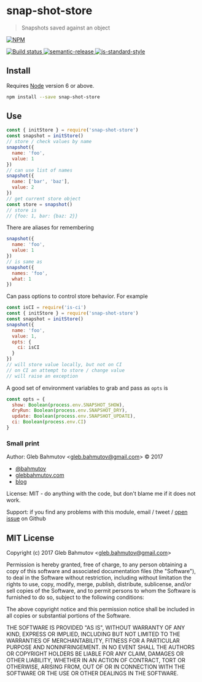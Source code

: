 # snap-shot-store

> Snapshots saved against an object

[![NPM][npm-icon] ][npm-url]

[![Build status][ci-image] ][ci-url]
[![semantic-release][semantic-image] ][semantic-url]
[![js-standard-style][standard-image]][standard-url]

## Install

Requires [Node](https://nodejs.org/en/) version 6 or above.

```sh
npm install --save snap-shot-store
```

## Use

```js
const { initStore } = require('snap-shot-store')
const snapshot = initStore()
// store / check values by name
snapshot({
  name: 'foo',
  value: 1
})
// can use list of names
snapshot({
  name: ['bar', 'baz'],
  value: 2
})
// get current store object
const store = snapshot()
// store is
// {foo: 1, bar: {baz: 2}}
```

There are aliases for remembering

```js
snapshot({
  name: 'foo',
  value: 1
})
// is same as
snapshot({
  names: 'foo',
  what: 1
})
```

Can pass options to control store behavior. For example

```js
const isCI = require('is-ci')
const { initStore } = require('snap-shot-store')
const snapshot = initStore()
snapshot({
  name: 'foo',
  value: 1,
  opts: {
    ci: isCI
  }
})
// will store value locally, but not on CI
// on CI an attempt to store / change value
// will raise an exception
```

A good set of environment variables to grab and pass as `opts` is

```js
const opts = {
  show: Boolean(process.env.SNAPSHOT_SHOW),
  dryRun: Boolean(process.env.SNAPSHOT_DRY),
  update: Boolean(process.env.SNAPSHOT_UPDATE),
  ci: Boolean(process.env.CI)
}
```

### Small print

Author: Gleb Bahmutov &lt;gleb.bahmutov@gmail.com&gt; &copy; 2017

* [@bahmutov](https://twitter.com/bahmutov)
* [glebbahmutov.com](https://glebbahmutov.com)
* [blog](https://glebbahmutov.com/blog)

License: MIT - do anything with the code, but don't blame me if it does not work.

Support: if you find any problems with this module, email / tweet /
[open issue](https://github.com/bahmutov/snap-shot-store/issues) on Github

## MIT License

Copyright (c) 2017 Gleb Bahmutov &lt;gleb.bahmutov@gmail.com&gt;

Permission is hereby granted, free of charge, to any person
obtaining a copy of this software and associated documentation
files (the "Software"), to deal in the Software without
restriction, including without limitation the rights to use,
copy, modify, merge, publish, distribute, sublicense, and/or sell
copies of the Software, and to permit persons to whom the
Software is furnished to do so, subject to the following
conditions:

The above copyright notice and this permission notice shall be
included in all copies or substantial portions of the Software.

THE SOFTWARE IS PROVIDED "AS IS", WITHOUT WARRANTY OF ANY KIND,
EXPRESS OR IMPLIED, INCLUDING BUT NOT LIMITED TO THE WARRANTIES
OF MERCHANTABILITY, FITNESS FOR A PARTICULAR PURPOSE AND
NONINFRINGEMENT. IN NO EVENT SHALL THE AUTHORS OR COPYRIGHT
HOLDERS BE LIABLE FOR ANY CLAIM, DAMAGES OR OTHER LIABILITY,
WHETHER IN AN ACTION OF CONTRACT, TORT OR OTHERWISE, ARISING
FROM, OUT OF OR IN CONNECTION WITH THE SOFTWARE OR THE USE OR
OTHER DEALINGS IN THE SOFTWARE.

[npm-icon]: https://nodei.co/npm/snap-shot-store.svg?downloads=true
[npm-url]: https://npmjs.org/package/snap-shot-store
[ci-image]: https://travis-ci.org/bahmutov/snap-shot-store.svg?branch=master
[ci-url]: https://travis-ci.org/bahmutov/snap-shot-store
[semantic-image]: https://img.shields.io/badge/%20%20%F0%9F%93%A6%F0%9F%9A%80-semantic--release-e10079.svg
[semantic-url]: https://github.com/semantic-release/semantic-release
[standard-image]: https://img.shields.io/badge/code%20style-standard-brightgreen.svg
[standard-url]: http://standardjs.com/
